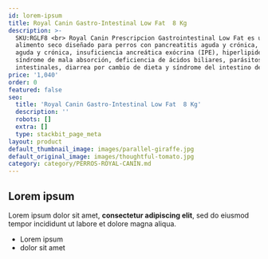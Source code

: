 ```yaml
---
id: lorem-ipsum
title: Royal Canin Gastro-Intestinal Low Fat  8 Kg
description: >-
  SKU:RGLF8 <br> Royal Canin Prescripcion Gastrointestinal Low Fat es un
  alimento seco diseñado para perros con pancreatitis aguda y crónica, diarrea
  aguda y crónica, insuficiencia ancreática exócrina (IPE), hiperlipidemia,
  síndrome de mala absorción, deficiencia de ácidos biliares, parásitos
  intestinales, diarrea por cambio de dieta y síndrome del intestino delgado.
price: '1,040'
order: 0
featured: false
seo:
  title: 'Royal Canin Gastro-Intestinal Low Fat  8 Kg'
  description: ''
  robots: []
  extra: []
  type: stackbit_page_meta
layout: product
default_thumbnail_image: images/parallel-giraffe.jpg
default_original_image: images/thoughtful-tomato.jpg
category: category/PERROS-ROYAL-CANIN.md
---
```

## Lorem ipsum

Lorem ipsum dolor sit amet, **consectetur adipiscing elit**, sed do eiusmod tempor incididunt ut labore et dolore magna aliqua.

- Lorem ipsum
- dolor sit amet